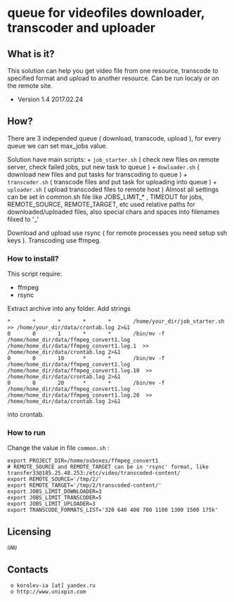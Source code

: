 #   queue for videofiles downloader, transcoder and uploader 

##  What is it?
This solution can help you get video file from one resource, transcode to specified format and upload to 
another resource. Can be run localy or on the remote site. 

* Version 1.4 2017.02.24

##  How?
There are 3 independed queue ( download, transcode, upload ), for every queue we can set max_jobs value.

Solution have main scripts:
	+	`job_starter.sh` ( check new files on remote server, check failed jobs, put new task to queue )
	+	`dowloader.sh` ( download new files and put tasks for transcoding to queue )
	+	`transcoder.sh` ( transcode files and put task for uploading into queue )
	+	`uploader.sh` ( upload transcoded files to remote host )
Almost all settings can be set in common.sh file
like JOBS_LIMIT_* , TIMEOUT for jobs, REMOTE_SOURCE, REMOTE_TARGET, etc
used relative paths for downloaded/uploaded files, also  special chars  and spaces into filenames  filxed to '_'

Download and upload use rsync ( for remote processes you need setup ssh keys ). 
Transcoding use ffmpeg.


### How to install? ###
This script require:
 + ffmpeg
 + rsync
 
Extract archive into any folder. Add strings 
```
*       *       *       *       *       /home/your_dir/job_starter.sh >> /home/your_dir/data/crontab.log 2>&1
0       0       1       *       *       /bin/mv -f /home/home_dir/data/ffmpeg_convert1.log /home/home_dir/data/ffmpeg_convert1.log.1  >> /home/home_dir/data/crontab.log 2>&1
0       0       10      *       *       /bin/mv -f /home/home_dir/data/ffmpeg_convert1.log /home/home_dir/data/ffmpeg_convert1.log.10  >> /home/home_dir/data/crontab.log 2>&1
0       0       20      *       *       /bin/mv -f /home/home_dir/data/ffmpeg_convert1.log /home/home_dir/data/ffmpeg_convert1.log.20  >> /home/home_dir/data/crontab.log 2>&1

``` 
into crontab.



### 		How to run
Change the value in file `common.sh` :
```
export PROJECT_DIR=/home/osboxes/ffmpeg_convert1
# REMOTE_SOURCE and REMOTE_TARGET can be in 'rsync' format, like transfer33@185.25.48.253:/etc/video/transcoded-content/
export REMOTE_SOURCE='/tmp/2/'
export REMOTE_TARGET='/tmp/2/transcoded-content/'
export JOBS_LIMIT_DOWNLOADER=3
export JOBS_LIMIT_TRANSCODER=5
export JOBS_LIMIT_UPLOADER=3
export TRANSCODE_FORMATS_LIST='320 640 400 700 1100 1300 1500 175k'
```


  Licensing
  ---------
	GNU

  Contacts
  --------

     o korolev-ia [at] yandex.ru
     o http://www.unixpin.com

